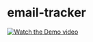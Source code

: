 # email-tracker

[![Watch the Demo video](https://raw.githubusercontent.com/Manoj-Katta/videos/main/Email_Track.jpg)](https://raw.githubusercontent.com/Manoj-Katta/videos/main/Demo.mp4)

